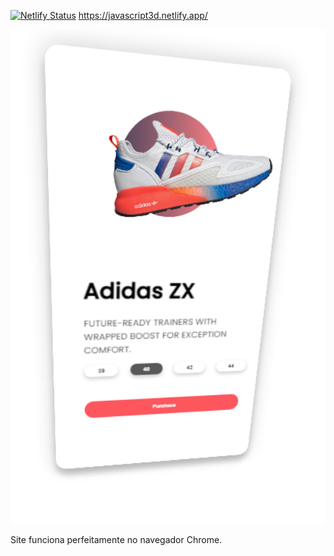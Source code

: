[![Netlify Status](https://api.netlify.com/api/v1/badges/b3b04a0f-a509-4dec-8f3e-9d2d8b7ce0e1/deploy-status)](https://app.netlify.com/sites/javascript3d/deploys)
https://javascript3d.netlify.app/

<p align="center" style="display: flex; align-items: flex-start; justify-content: center;">
  <img alt="3d" title="#3d" src="https://github.com/mateusloubach/javascript3d/blob/main/js3d.png" width="600px"> <br>
</p>

Site funciona perfeitamente no navegador Chrome.
